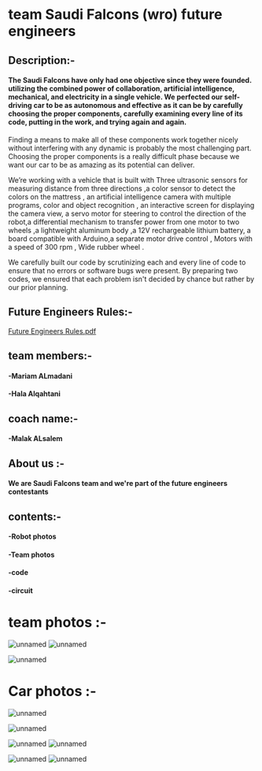 # team Saudi Falcons (wro) future engineers
## Description:-
#### The Saudi Falcons have only had one objective since they were founded. utilizing the combined power of collaboration, artificial intelligence, mechanical, and electricity in a single vehicle. We perfected our self-driving car to be as autonomous and effective as it can be by carefully choosing the proper components, carefully examining every line of its code, putting in the work, and trying again and again.

Finding a means to make all of these components work together nicely without interfering with any dynamic is probably the most challenging part. Choosing the proper components is a really difficult phase because we want our car to be as amazing as its potential can deliver.

We’re working with a vehicle that is built with Three ultrasonic sensors for measuring distance from three directions ,a color sensor to detect the colors on the mattress , an artificial intelligence camera with multiple programs, color and object recognition , an interactive screen for displaying the camera view, a servo motor for steering to control the direction of the robot,a differential mechanism to transfer power from one motor to two wheels ,a lightweight aluminum body ,a 12V rechargeable lithium battery, a board compatible with Arduino,a separate motor drive control , Motors with a speed of 300 rpm , Wide rubber wheel .

We carefully built our code by scrutinizing each and every line of code to ensure that no errors or software bugs were present. By preparing two codes, we ensured that each problem isn't decided by chance but rather by our prior planning.


## Future Engineers Rules:-
[Future Engineers Rules.pdf](https://github.com/Saudi-falcons/saudi-falcons2023/files/12505690/Future.Engineers.Rules.pdf)

## team members:-

#### -Mariam ALmadani
#### -Hala Alqahtani
## coach name:-
#### -Malak ALsalem
## About us :-

#### We are Saudi Falcons team and we're part of the future engineers contestants

## contents:-

#### -Robot photos
#### -Team photos
#### -code
#### -circuit

# team photos :-
![unnamed](https://github.com/Saudi-falcons/saudi-falcons2023/assets/143476751/77eb336f-dd79-4c4b-b062-11864662ac5e)
![unnamed](https://github.com/Saudi-falcons/saudi-falcons2023/assets/143476751/f11bec92-36e9-468c-b3ad-4cbb5f66edc7)

![unnamed](https://github.com/Saudi-falcons/saudi-falcons2023/assets/143476751/3f49782f-579d-4173-b2ef-a866ff23b103)
# Car photos :-

![unnamed](https://github.com/Saudi-falcons/saudi-falcons2023/assets/143476751/29ed1608-c5f3-4e76-ae6a-019645c2b628)

![unnamed](https://github.com/Saudi-falcons/saudi-falcons2023/assets/143476751/cae06677-5619-411d-a492-b1ef620b7fd9)

![unnamed](https://github.com/Saudi-falcons/saudi-falcons2023/assets/143476751/25ed7864-d967-4cce-a4c7-8d3e6b0068c4)
![unnamed](https://github.com/Saudi-falcons/saudi-falcons2023/assets/143476751/36b7fb14-fed3-4954-87af-642be7362242)

![unnamed](https://github.com/Saudi-falcons/saudi-falcons2023/assets/143476751/cab54f65-3ba7-4f3b-a668-732f5fd9f751)
![unnamed](https://github.com/Saudi-falcons/saudi-falcons2023/assets/143476751/f628d736-a259-4d3a-9d1e-a3bd47a6d0ec)

